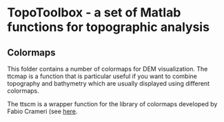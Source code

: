 # TopoToolbox - a set of Matlab functions for topographic analysis

## Colormaps

This folder contains a number of colormaps for DEM visualization.
The ttcmap is a function that is particular useful if you want to combine
topography and bathymetry which are usually displayed using different colormaps.

The ttscm is a wrapper function for the library of colormaps developed by 
Fabio Crameri (see [here](http://www.fabiocrameri.ch/colourmaps.php).